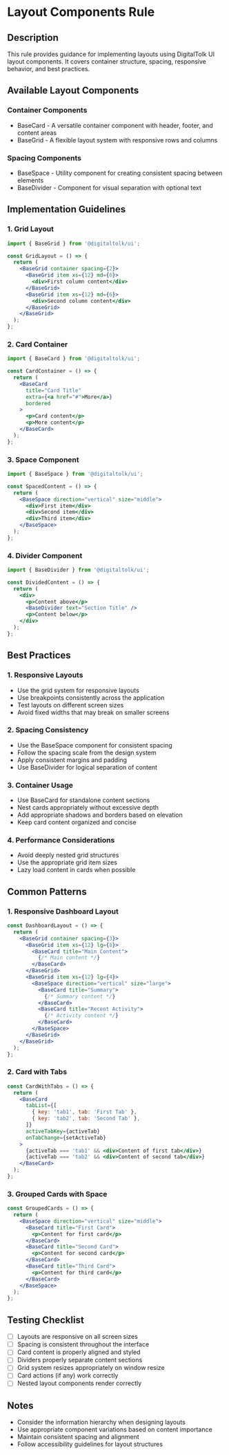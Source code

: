 # Layout Components Rule

## Description
This rule provides guidance for implementing layouts using DigitalTolk UI layout components. It covers container structure, spacing, responsive behavior, and best practices.

## Available Layout Components

### Container Components
- BaseCard - A versatile container component with header, footer, and content areas
- BaseGrid - A flexible layout system with responsive rows and columns

### Spacing Components
- BaseSpace - Utility component for creating consistent spacing between elements
- BaseDivider - Component for visual separation with optional text

## Implementation Guidelines

### 1. Grid Layout
```jsx
import { BaseGrid } from '@digitaltolk/ui';

const GridLayout = () => {
  return (
    <BaseGrid container spacing={2}>
      <BaseGrid item xs={12} md={6}>
        <div>First column content</div>
      </BaseGrid>
      <BaseGrid item xs={12} md={6}>
        <div>Second column content</div>
      </BaseGrid>
    </BaseGrid>
  );
};
```

### 2. Card Container
```jsx
import { BaseCard } from '@digitaltolk/ui';

const CardContainer = () => {
  return (
    <BaseCard
      title="Card Title"
      extra={<a href="#">More</a>}
      bordered
    >
      <p>Card content</p>
      <p>More content</p>
    </BaseCard>
  );
};
```

### 3. Space Component
```jsx
import { BaseSpace } from '@digitaltolk/ui';

const SpacedContent = () => {
  return (
    <BaseSpace direction="vertical" size="middle">
      <div>First item</div>
      <div>Second item</div>
      <div>Third item</div>
    </BaseSpace>
  );
};
```

### 4. Divider Component
```jsx
import { BaseDivider } from '@digitaltolk/ui';

const DividedContent = () => {
  return (
    <div>
      <p>Content above</p>
      <BaseDivider text="Section Title" />
      <p>Content below</p>
    </div>
  );
};
```

## Best Practices

### 1. Responsive Layouts
- Use the grid system for responsive layouts
- Use breakpoints consistently across the application
- Test layouts on different screen sizes
- Avoid fixed widths that may break on smaller screens

### 2. Spacing Consistency
- Use the BaseSpace component for consistent spacing
- Follow the spacing scale from the design system
- Apply consistent margins and padding
- Use BaseDivider for logical separation of content

### 3. Container Usage
- Use BaseCard for standalone content sections
- Nest cards appropriately without excessive depth
- Add appropriate shadows and borders based on elevation
- Keep card content organized and concise

### 4. Performance Considerations
- Avoid deeply nested grid structures
- Use the appropriate grid item sizes
- Lazy load content in cards when possible

## Common Patterns

### 1. Responsive Dashboard Layout
```jsx
const DashboardLayout = () => {
  return (
    <BaseGrid container spacing={3}>
      <BaseGrid item xs={12} lg={8}>
        <BaseCard title="Main Content">
          {/* Main content */}
        </BaseCard>
      </BaseGrid>
      <BaseGrid item xs={12} lg={4}>
        <BaseSpace direction="vertical" size="large">
          <BaseCard title="Summary">
            {/* Summary content */}
          </BaseCard>
          <BaseCard title="Recent Activity">
            {/* Activity content */}
          </BaseCard>
        </BaseSpace>
      </BaseGrid>
    </BaseGrid>
  );
};
```

### 2. Card with Tabs
```jsx
const CardWithTabs = () => {
  return (
    <BaseCard
      tabList={[
        { key: 'tab1', tab: 'First Tab' },
        { key: 'tab2', tab: 'Second Tab' },
      ]}
      activeTabKey={activeTab}
      onTabChange={setActiveTab}
    >
      {activeTab === 'tab1' && <div>Content of first tab</div>}
      {activeTab === 'tab2' && <div>Content of second tab</div>}
    </BaseCard>
  );
};
```

### 3. Grouped Cards with Space
```jsx
const GroupedCards = () => {
  return (
    <BaseSpace direction="vertical" size="middle">
      <BaseCard title="First Card">
        <p>Content for first card</p>
      </BaseCard>
      <BaseCard title="Second Card">
        <p>Content for second card</p>
      </BaseCard>
      <BaseCard title="Third Card">
        <p>Content for third card</p>
      </BaseCard>
    </BaseSpace>
  );
};
```

## Testing Checklist

- [ ] Layouts are responsive on all screen sizes
- [ ] Spacing is consistent throughout the interface
- [ ] Card content is properly aligned and styled
- [ ] Dividers properly separate content sections
- [ ] Grid system resizes appropriately on window resize
- [ ] Card actions (if any) work correctly
- [ ] Nested layout components render correctly

## Notes
- Consider the information hierarchy when designing layouts
- Use appropriate component variations based on content importance
- Maintain consistent spacing and alignment
- Follow accessibility guidelines for layout structures
